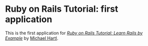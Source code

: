 # Ruby on Rails Tutorial: first application

This is the first application for [*Ruby on Rails Tutorial: Learn Rails by Example*](http://railtutorial.org/) by [Michael Hartl](http://michaelhartl.com/).

